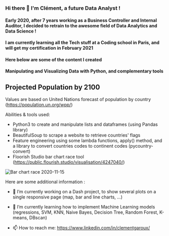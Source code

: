 ### Hi there 👋 I'm Clément, a future Data Analyst !
#### Early 2020, after 7 years working as a Business Controller and Internal Auditor, I decided to retrain to the awesome field of Data Analytics and Data Science !
#### I am currently learning all the Tech stuff at a Coding school in Paris, and will get my certification in February 2021

#### Here below are some of the content I created

#### Manipulating and Visualizing Data with Python, and complementary tools

## Projected Population by 2100
Values are based on United Nations forecast of population by country (https://population.un.org/wpp/)

Abilities & tools used:
- Python3 to create and manipulate lists and dataframes (using Pandas library)
- BeautifulSoup to scrape a website to retrieve countries' flags
- Feature engineering using some lambda functions, apply() method, and a library to convert countries codes to continent codes (pycountry-convert)
- Floorish Studio bar chart race tool (https://public.flourish.studio/visualisation/4247040/)
 
![Bar chart race 2020-11-15](https://user-images.githubusercontent.com/70572715/99188926-e22de600-275e-11eb-8461-5050a3e1fdf6.gif)




Here are some additional information :

- 🔭 I’m currently working on a Dash project, to show several plots on a single responsive page (map, bar and line charts, ...)
- 🌱 I’m currently learning how to implement Machine Learning models (regressions, SVM, KNN, Naive Bayes, Decision Tree, Random Forest, K-means, DBscan)

- 📫 How to reach me: https://www.linkedin.com/in/clementgaroux/

